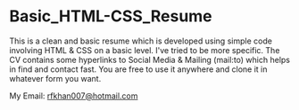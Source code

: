 # Basic_HTML-CSS_Resume
This is a clean and basic resume which is developed using simple code involving HTML &amp; CSS on a basic level. I've tried to be more specific. The CV contains some hyperlinks to Social Media &amp; Mailing (mail:to) which helps in find and contact fast. You are free to use it anywhere and clone it in whatever form you want. 

My Email: rfkhan007@hotmail.com 
